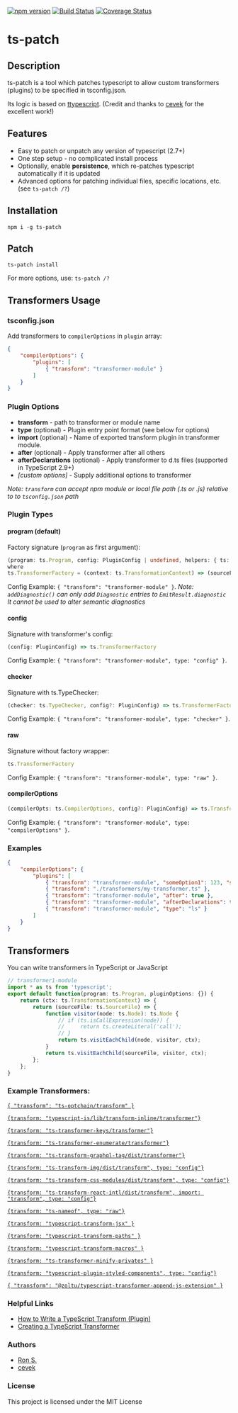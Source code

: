 [![npm version](https://badge.fury.io/js/ts-patch.svg)](https://badge.fury.io/js/ts-patch)
[![Build Status](https://travis-ci.org/nonara/ts-patch.svg?branch=master)](https://travis-ci.org/nonara/ts-patch)
[![Coverage Status](https://coveralls.io/repos/github/nonara/ts-patch/badge.svg?branch=master)](https://coveralls.io/github/nonara/ts-patch?branch=master)

ts-patch
=======================================

## Description
ts-patch is a tool which patches typescript to allow custom transformers (plugins) to be specified in tsconfig.json.

Its logic is based on [ttypescript](https://github.com/cevek/ttypescript). (Credit and thanks to [cevek](https://github.com/cevek) for the excellent work!)

## Features
* Easy to patch or unpatch any version of typescript (2.7+)
* One step setup - no complicated install process
* Optionally, enable **persistence**, which re-patches typescript automatically if it is updated
* Advanced options for patching individual files, specific locations, etc. (see `ts-patch /?`)

## Installation
```
npm i -g ts-patch
```

## Patch
```
ts-patch install
```
For more options, use: ```ts-patch /?```

## Transformers Usage

### tsconfig.json

Add transformers to `compilerOptions` in `plugin` array:
```JSON
{
    "compilerOptions": {
        "plugins": [
            { "transform": "transformer-module" }
        ]
    }
}
```

### Plugin Options

* **transform** - path to transformer or module name
* **type** (optional) - Plugin entry point format (see below for options)
* **import** (optional) - Name of exported transform plugin in transformer module.
* **after** (optional) - Apply transformer after all others
* **afterDeclarations** (optional) - Apply transformer to d.ts files (supported in TypeScript 2.9+)
* _[custom options]_ - Supply additional options to transformer

_Note: `transform` can accept npm module or local file path (.ts or .js) relative to to `tsconfig.json` path_

### Plugin Types

#### program (default)
Factory signature (`program` as first argument):
```ts
(program: ts.Program, config: PluginConfig | undefined, helpers: { ts: typeof ts, addDiagnostic: (diag: ts.Diagnostic) => void }) => ts.TransformerFactory
where 
ts.TransformerFactory = (context: ts.TransformationContext) => (sourceFile: ts.SourceFile) => ts.SourceFile
```
Config Example: `{ "transform": "transformer-module" }`.
_Note: `addDiagnostic()` can only add `Diagnostic` entries to `EmitResult.diagnostic` It cannot be used to alter semantic diagnostics_

#### config
Signature with transformer's config:
```ts
(config: PluginConfig) => ts.TransformerFactory
```
Config Example: `{ "transform": "transformer-module", type: "config" }`.

#### checker
Signature with ts.TypeChecker:
```ts
(checker: ts.TypeChecker, config?: PluginConfig) => ts.TransformerFactory
```
Config Example: `{ "transform": "transformer-module", type: "checker" }`.

#### raw
Signature without factory wrapper:
```ts
ts.TransformerFactory
```
Config Example: `{ "transform": "transformer-module", type: "raw" }`.

#### compilerOptions
```ts
(compilerOpts: ts.CompilerOptions, config?: PluginConfig) => ts.TransformerFactory
```
Config Example: `{ "transform": "transformer-module", type: "compilerOptions" }`.

### Examples
```json
{
    "compilerOptions": {
        "plugins": [
            { "transform": "transformer-module", "someOption1": 123, "someOption2": 321 },
            { "transform": "./transformers/my-transformer.ts" },
            { "transform": "transformer-module", "after": true },
            { "transform": "transformer-module", "afterDeclarations": true },
            { "transform": "transformer-module", "type": "ls" }
        ]
    }
}
```

## Transformers

You can write transformers in TypeScript or JavaScript

```ts
// transformer1-module
import * as ts from 'typescript';
export default function(program: ts.Program, pluginOptions: {}) {
    return (ctx: ts.TransformationContext) => {
        return (sourceFile: ts.SourceFile) => {
            function visitor(node: ts.Node): ts.Node {
                // if (ts.isCallExpression(node)) {
                //     return ts.createLiteral('call');
                // }
                return ts.visitEachChild(node, visitor, ctx);
            }
            return ts.visitEachChild(sourceFile, visitor, ctx);
        };
    };
}

```

### Example Transformers:

[`{ "transform": "ts-optchain/transform" }`](https://github.com/rimeto/ts-optchain) 

[`{transform: "typescript-is/lib/transform-inline/transformer"}`](https://github.com/woutervh-/typescript-is) 

[`{transform: "ts-transformer-keys/transformer"}`](https://github.com/kimamula/ts-transformer-keys) 

[`{transform: "ts-transformer-enumerate/transformer"}`](https://github.com/kimamula/ts-transformer-enumerate)

[`{transform: "ts-transform-graphql-tag/dist/transformer"}`](https://github.com/firede/ts-transform-graphql-tag) 

[`{transform: "ts-transform-img/dist/transform", type: "config"}`](https://github.com/longlho/ts-transform-img) 

[`{transform: "ts-transform-css-modules/dist/transform", type: "config"}`](https://github.com/longlho/ts-transform-css-modules) 

[`{transform: "ts-transform-react-intl/dist/transform", import: "transform", type: "config"}`](https://github.com/longlho/ts-transform-react-intl) 

[`{transform: "ts-nameof", type: "raw"}`](https://github.com/dsherret/ts-nameof) 

[`{transform: "typescript-transform-jsx" }`](https://github.com/LeDDGroup/typescript-transform-jsx) 

[`{transform: "typescript-transform-paths" }`](https://github.com/LeDDGroup/typescript-transform-paths) 

[`{transform: "typescript-transform-macros" }`](https://github.com/LeDDGroup/typescript-transform-macros) 

[`{transform: "ts-transformer-minify-privates" }`](https://github.com/timocov/ts-transformer-minify-privates) 

[`{transform: "typescript-plugin-styled-components", type: "config"}`](https://github.com/Igorbek/typescript-plugin-styled-components#ttypescript-compiler)

[`{ "transform": "@zoltu/typescript-transformer-append-js-extension" }`](https://github.com/Zoltu/typescript-transformer-append-js-extension)

### Helpful Links
* [How to Write a TypeScript Transform (Plugin)](https://dev.doctorevidence.com/how-to-write-a-typescript-transform-plugin-fc5308fdd943)
* [Creating a TypeScript Transformer](https://43081j.com/2018/08/creating-a-typescript-transform?source=post_page-----731e2b0b66e6----------------------)

### Authors

* [Ron S.](https://twitter.com/Ron)
* [cevek](https://github.com/cevek) 

### License

This project is licensed under the MIT License
